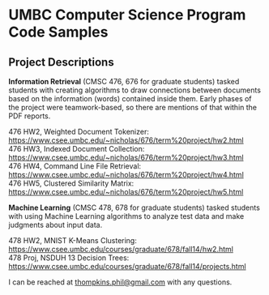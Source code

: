 # UMBC Computer Science Program Code Samples

Project Descriptions
--------------------
**Information Retrieval** (CMSC 476, 676 for graduate students) tasked students with creating algorithms to draw connections between documents based on the information (words) contained inside them. Early phases of the project were teamwork-based, so there are mentions of that within the PDF reports.  

476 HW2, Weighted Document Tokenizer: https://www.csee.umbc.edu/~nicholas/676/term%20project/hw2.html \
476 HW3, Indexed Document Collection: https://www.csee.umbc.edu/~nicholas/676/term%20project/hw3.html \
476 HW4, Command Line File Retrieval: https://www.csee.umbc.edu/~nicholas/676/term%20project/hw4.html \
476 HW5, Clustered Similarity Matrix: https://www.csee.umbc.edu/~nicholas/676/term%20project/hw5.html 

**Machine Learning** (CMSC 478, 678 for graduate students) tasked students with using Machine Learning algorithms to analyze test data and make judgments about input data.  

478 HW2, MNIST K-Means Clustering: https://www.csee.umbc.edu/courses/graduate/678/fall14/hw2.html \
478 Proj, NSDUH 13 Decision Trees: https://www.csee.umbc.edu/courses/graduate/678/fall14/projects.html  

I can be reached at thompkins.phil@gmail.com with any questions.
